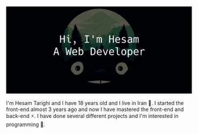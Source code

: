![](https://github.com/HesamTarighi/HesamTarighi/blob/main/banner.jpg)
<!-- ![](https://komarev.com/ghpvc/?username=your-github-username&color=green) -->

I'm Hesam Tarighi and I have 18 years old and I live in Iran 👦.
I started the front-end almost 3 years ago and now I have mastered the front-end and back-end ⚡.
I have done several different projects and I'm interested in programming 💫.

<!--
![](https://github.com/HesamTarighi/HesamTarighi/blob/main/html-1.svg)
![](https://github.com/HesamTarighi/HesamTarighi/blob/main/css-3.svg)
![](https://github.com/HesamTarighi/HesamTarighi/blob/main/vue-js-1.svg)
-->
